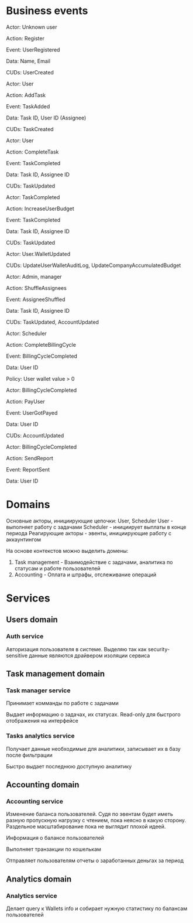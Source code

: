 # Business events

Actor: Unknown user

Action: Register

Event: UserRegistered

Data: Name, Email

CUDs: UserCreated


Actor: User

Action: AddTask

Event: TaskAdded

Data: Task ID, User ID (Assignee)

CUDs: TaskCreated


Actor: User

Action: CompleteTask

Event: TaskCompleted

Data: Task ID, Assignee ID

CUDs: TaskUpdated 


Actor: TaskCompleted

Action: IncreaseUserBudget

Event: TaskCompleted

Data: Task ID, Assignee ID

CUDs: TaskUpdated


Actor: User.WalletUpdated

CUDs: UpdateUserWalletAuditLog, UpdateCompanyAccumulatedBudget


Actor: Admin, manager

Action: ShuffleAssignees

Event: AssigneeShuffled

Data: Task ID, Assignee ID

CUDs: TaskUpdated, AccountUpdated


Actor: Scheduler

Action: CompleteBillingCycle

Event: BillingCycleCompleted

Data: User ID


Policy: User wallet value > 0

Actor: BillingCycleCompleted

Action: PayUser

Event: UserGotPayed

Data: User ID

CUDs: AccountUpdated


Actor: BillingCycleCompleted

Action: SendReport

Event: ReportSent

Data: User ID


# Domains 

Основные акторы, инициирующие цепочки: User, Scheduler
User - выполняет работу с задачами
Scheduler - инициирует выплаты в конце периода
Реагирующие акторы - эвенты, инициирующие работу с аккаунтингом

На основе контекстов можно выделить домены:

1. Task management - Взаимодействие с задачами, аналитика по статусам и работе пользователей
2. Accounting - Оплата и штрафы, отслеживание операций

# Services

## Users domain

### Auth service

Авторизация пользователя в системе. Выделяю так как security-sensitive данные являются драйвером изоляции сервиса

## Task management domain


### Task manager service

Принимает комманды по работе с задачами

Выдает информацию о задачах, их статусах. Read-only для быстрого отображения на интерфейсе


### Tasks analytics service

Получает данные необходимые для аналитики, записывает их в базу после фильтрации

Быстро выдает последнюю доступную аналитику


## Accounting domain

### Accounting service

Изменение баланса пользователей. Судя по эвентам будет иметь разную пропускную нагрузку с чтением, пока неясно в какую сторону. Раздельное масштабирование пока не выглядит плохой идеей.

Информация о балансе пользователей

Выполняет транзакции по кошелькам

Отправляет пользователям отчеты о заработанных деньгах за период


## Analytics domain

### Analytics service

Делает query к Wallets info и собирает нужную статистику по балансам пользователей




